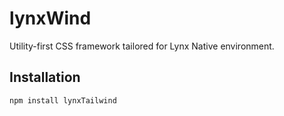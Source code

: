 # lynxWind

Utility-first CSS framework tailored for Lynx Native environment.

## Installation

```bash
npm install lynxTailwind
